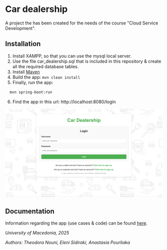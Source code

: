 # Car dealership

A project the has been created for the needs of the course "Cloud Service Development".

## Installation

1. Install XAMPP, so that you can use the mysql local server.
2. Use the file car_dealership.sql that is included in this repository & create all the required database tables.
3. Install [Maven](https://maven.apache.org/install.html)
4. Build the app: `mvn clean install`
5. Finally, run the app:
```bash
  mvn spring-boot:run
```
6. Find the app in this url: http://localhost:8080/login

![img.png](car-dealership-login.png)

## Documentation

Information regarding the app (use cases & code) can be found [here](#).

_University of Macedonia, 2025_

_Authors: Theodora Nouni, Eleni Sidiraki, Anastasia Pourliaka_